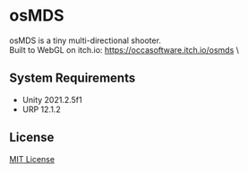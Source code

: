 osMDS
===

osMDS is a tiny multi-directional shooter.\
Built to WebGL on itch.io: https://occasoftware.itch.io/osmds \

System Requirements
---

- Unity 2021.2.5f1
- URP 12.1.2

License
---

[MIT License](https://tldrlegal.com/license/mit-license#summary)
